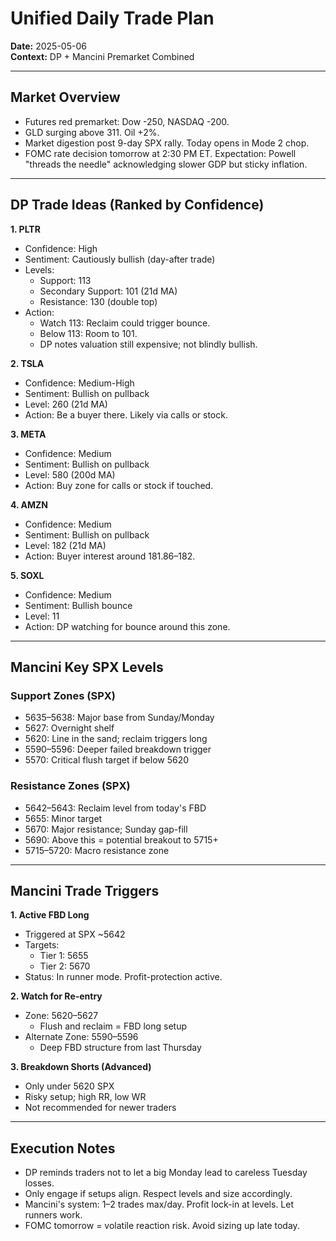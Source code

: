 
# Unified Daily Trade Plan
**Date:** 2025-05-06  
**Context:** DP + Mancini Premarket Combined

---

## Market Overview

- Futures red premarket: Dow -250, NASDAQ -200.
- GLD surging above 311. Oil +2%.
- Market digestion post 9-day SPX rally. Today opens in Mode 2 chop.
- FOMC rate decision tomorrow at 2:30 PM ET. Expectation: Powell "threads the needle" acknowledging slower GDP but sticky inflation.

---

## DP Trade Ideas (Ranked by Confidence)

**1. PLTR**
- Confidence: High
- Sentiment: Cautiously bullish (day-after trade)
- Levels:
  - Support: 113
  - Secondary Support: 101 (21d MA)
  - Resistance: 130 (double top)
- Action:
  - Watch 113: Reclaim could trigger bounce.
  - Below 113: Room to 101.
  - DP notes valuation still expensive; not blindly bullish.

**2. TSLA**
- Confidence: Medium-High
- Sentiment: Bullish on pullback
- Level: 260 (21d MA)
- Action: Be a buyer there. Likely via calls or stock.

**3. META**
- Confidence: Medium
- Sentiment: Bullish on pullback
- Level: 580 (200d MA)
- Action: Buy zone for calls or stock if touched.

**4. AMZN**
- Confidence: Medium
- Sentiment: Bullish on pullback
- Level: 182 (21d MA)
- Action: Buyer interest around 181.86–182.

**5. SOXL**
- Confidence: Medium
- Sentiment: Bullish bounce
- Level: 11
- Action: DP watching for bounce around this zone.

---

## Mancini Key SPX Levels

### Support Zones (SPX)
- 5635–5638: Major base from Sunday/Monday
- 5627: Overnight shelf
- 5620: Line in the sand; reclaim triggers long
- 5590–5596: Deeper failed breakdown trigger
- 5570: Critical flush target if below 5620

### Resistance Zones (SPX)
- 5642–5643: Reclaim level from today's FBD
- 5655: Minor target
- 5670: Major resistance; Sunday gap-fill
- 5690: Above this = potential breakout to 5715+
- 5715–5720: Macro resistance zone

---

## Mancini Trade Triggers

**1. Active FBD Long**
- Triggered at SPX ~5642
- Targets:
  - Tier 1: 5655
  - Tier 2: 5670
- Status: In runner mode. Profit-protection active.

**2. Watch for Re-entry**
- Zone: 5620–5627
  - Flush and reclaim = FBD long setup
- Alternate Zone: 5590–5596
  - Deep FBD structure from last Thursday

**3. Breakdown Shorts (Advanced)**
- Only under 5620 SPX
- Risky setup; high RR, low WR
- Not recommended for newer traders

---

## Execution Notes

- DP reminds traders not to let a big Monday lead to careless Tuesday losses.
- Only engage if setups align. Respect levels and size accordingly.
- Mancini's system: 1–2 trades max/day. Profit lock-in at levels. Let runners work.
- FOMC tomorrow = volatile reaction risk. Avoid sizing up late today.
